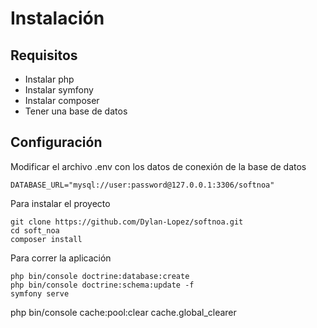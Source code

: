 # Instalación

## Requisitos

- Instalar php
- Instalar symfony
- Instalar composer
- Tener una base de datos

## Configuración

Modificar el archivo .env con los datos de conexión de la base de datos

```
DATABASE_URL="mysql://user:password@127.0.0.1:3306/softnoa"
```

Para instalar el proyecto

```
git clone https://github.com/Dylan-Lopez/softnoa.git
cd soft_noa
composer install
```

Para correr la aplicación

```
php bin/console doctrine:database:create
php bin/console doctrine:schema:update -f
symfony serve
```
php bin/console cache:pool:clear cache.global_clearer

